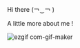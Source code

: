 Hi there (￢‿￢ )

 A little more about me !

![ezgif com-gif-maker](https://user-images.githubusercontent.com/46606790/181623333-b8f1fe1b-83ff-4082-8f7a-9f31d3860f4f.gif)
